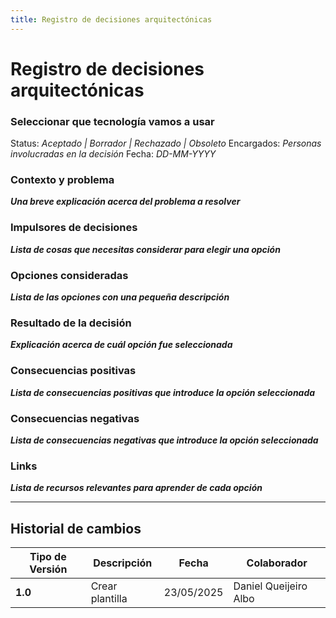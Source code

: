 ```yaml
---
title: Registro de decisiones arquitectónicas
---
```


# Registro de decisiones arquitectónicas

### Seleccionar que tecnología vamos a usar
Status: *Aceptado | Borrador | Rechazado | Obsoleto* 
Encargados: *Personas involucradas en la decisión*
Fecha: *DD-MM-YYYY*

### Contexto y problema
***Una breve explicación acerca del problema a resolver***  

### Impulsores de decisiones
***Lista de cosas que necesitas considerar para elegir una opción***  

### Opciones consideradas
***Lista de las opciones con una pequeña descripción***  

### Resultado de la decisión
***Explicación acerca de cuál opción fue seleccionada***  

### Consecuencias positivas
***Lista de consecuencias positivas que introduce la opción seleccionada***  

### Consecuencias negativas
***Lista de consecuencias negativas que introduce la opción seleccionada***  

### Links
***Lista de recursos relevantes para aprender de cada opción***  

---

## Historial de cambios

| **Tipo de Versión** | **Descripción** | **Fecha**  | **Colaborador** |
| ------------------- | --------------- | ---------- | --------------- |
| **1.0** | Crear plantilla | 23/05/2025 |  Daniel Queijeiro Albo |